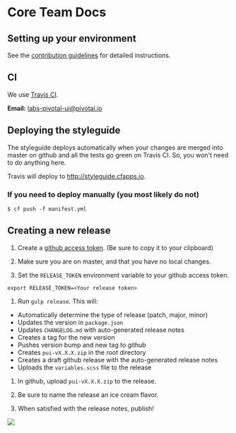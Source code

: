 # Core Team Docs

## Setting up your environment

See the [contribution guidelines](https://github.com/pivotal-cf/pivotal-ui/blob/master/CONTRIBUTING.md#setting-up-your-environment) for detailed instructions.

## CI

We use [Travis CI](https://magnum.travis-ci.com/pivotal-cf/pivotal-ui).

**Email:** labs-pivotal-ui@pivotal.io

## Deploying the styleguide

The styleguide deploys automatically when your changes are merged into master on github and all the tests go green on Travis CI.
So, you won't need to do anything here.

Travis will deploy to <http://styleguide.cfapps.io>.

### If you need to deploy manually (you most likely do not)

    $ cf push -f manifest.yml

## Creating a new release
1. Create a [github access token](https://help.github.com/articles/creating-an-access-token-for-command-line-use/).
(Be sure to copy it to your clipboard)

1. Make sure you are on master, and that you have no local changes.

1. Set the `RELEASE_TOKEN` environment variable to your github access token.
```
export RELEASE_TOKEN=<Your release token>
```

1. Run `gulp release`. This will:
  - Automatically determine the type of release (patch, major, minor)
  - Updates the version in `package.json`
  - Updates `CHANGELOG.md` with auto-generated release notes
  - Creates a tag for the new version
  - Pushes version bump and new tag to github
  - Creates `pui-vX.X.X.zip` in the root directory
  - Creates a draft github release with the auto-generated release notes
  - Uploads the `variables.scss` file to the release

1. In github, upload `pui-vX.X.X.zip` to the release.

1. Be sure to name the release an ice cream flavor.

1. When satisfied with the release notes, publish!

![](http://images2.fanpop.com/images/photos/3600000/Lucille-Animated-gif-arrested-development-3695222-275-155.gif)
